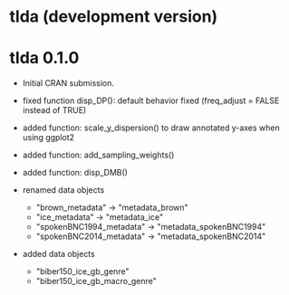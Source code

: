 # tlda (development version)

# tlda 0.1.0

* Initial CRAN submission.



* fixed function disp_DP(): default behavior fixed (freq_adjust = FALSE instead of TRUE)
* added function: scale_y_dispersion() to draw annotated y-axes when using ggplot2
* added function: add_sampling_weights()
* added function: disp_DMB()
* renamed data objects
  - "brown_metadata" -> "metadata_brown"
  - "ice_metadata" -> "metadata_ice"
  - "spokenBNC1994_metadata" -> "metadata_spokenBNC1994"
  - "spokenBNC2014_metadata" -> "metadata_spokenBNC2014"
* added data objects
  - "biber150_ice_gb_genre"
  - "biber150_ice_gb_macro_genre"